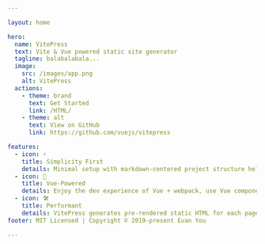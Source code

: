 ```yaml
---

layout: home

hero:
  name: VitePress
  text: Vite & Vue powered static site generator
  tagline: balabalabala...
  image:
    src: /images/app.png
    alt: VitePress
  actions:
    - theme: brand
      text: Get Started
      link: /HTML/
    - theme: alt
      text: View on GitHub
      link: https://github.com/vuejs/vitepress

features:
  - icon: ⚡️
    title: Simplicity First
    details: Minimal setup with markdown-centered project structure helps you focus on writing.
  - icon: 🖖
    title: Vue-Powered
    details: Enjoy the dev experience of Vue + webpack, use Vue components in markdown, and develop custom themes with Vue.
  - icon: 🛠️
    title: Performant
    details: VitePress generates pre-rendered static HTML for each page, and runs as an SPA once a page is loaded.
footer: MIT Licensed | Copyright © 2019-present Evan You

---
```



